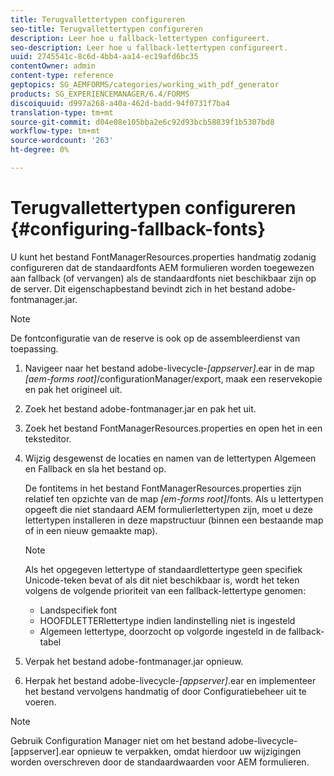 ```yaml
---
title: Terugvallettertypen configureren
seo-title: Terugvallettertypen configureren
description: Leer hoe u fallback-lettertypen configureert.
seo-description: Leer hoe u fallback-lettertypen configureert.
uuid: 2745541c-8c6d-4bb4-aa14-ec19afd6bc35
contentOwner: admin
content-type: reference
geptopics: SG_AEMFORMS/categories/working_with_pdf_generator
products: SG_EXPERIENCEMANAGER/6.4/FORMS
discoiquuid: d997a268-a40a-462d-badd-94f0731f7ba4
translation-type: tm+mt
source-git-commit: d04e08e105bba2e6c92d93bcb58839f1b5307bd8
workflow-type: tm+mt
source-wordcount: '263'
ht-degree: 0%

---
```



# Terugvallettertypen configureren {#configuring-fallback-fonts}

U kunt het bestand FontManagerResources.properties handmatig zodanig configureren dat de standaardfonts AEM formulieren worden toegewezen aan fallback (of vervangen) als de standaardfonts niet beschikbaar zijn op de server. Dit eigenschapbestand bevindt zich in het bestand adobe-fontmanager.jar.

>[!NOTE]
>
>De fontconfiguratie van de reserve is ook op de assembleerdienst van toepassing.

1. Navigeer naar het bestand adobe-livecycle-*[appserver]*.ear in de map *[aem-forms root]*/configurationManager/export, maak een reservekopie en pak het origineel uit.
1. Zoek het bestand adobe-fontmanager.jar en pak het uit.
1. Zoek het bestand FontManagerResources.properties en open het in een teksteditor.
1. Wijzig desgewenst de locaties en namen van de lettertypen Algemeen en Fallback en sla het bestand op.

   De fontitems in het bestand FontManagerResources.properties zijn relatief ten opzichte van de map *[em-forms root]*/fonts. Als u lettertypen opgeeft die niet standaard AEM formulierlettertypen zijn, moet u deze lettertypen installeren in deze mapstructuur (binnen een bestaande map of in een nieuw gemaakte map).

   >[!NOTE]
   >
   >Als het opgegeven lettertype of standaardlettertype geen specifiek Unicode-teken bevat of als dit niet beschikbaar is, wordt het teken volgens de volgende prioriteit van een fallback-lettertype genomen:

   * Landspecifiek font
   * HOOFDLETTERlettertype indien landinstelling niet is ingesteld
   * Algemeen lettertype, doorzocht op volgorde ingesteld in de fallback-tabel

1. Verpak het bestand adobe-fontmanager.jar opnieuw.
1. Herpak het bestand adobe-livecycle-*[appserver]*.ear en implementeer het bestand vervolgens handmatig of door Configuratiebeheer uit te voeren.

>[!NOTE]
>
>Gebruik Configuration Manager niet om het bestand adobe-livecycle-[appserver].ear opnieuw te verpakken, omdat hierdoor uw wijzigingen worden overschreven door de standaardwaarden voor AEM formulieren.

